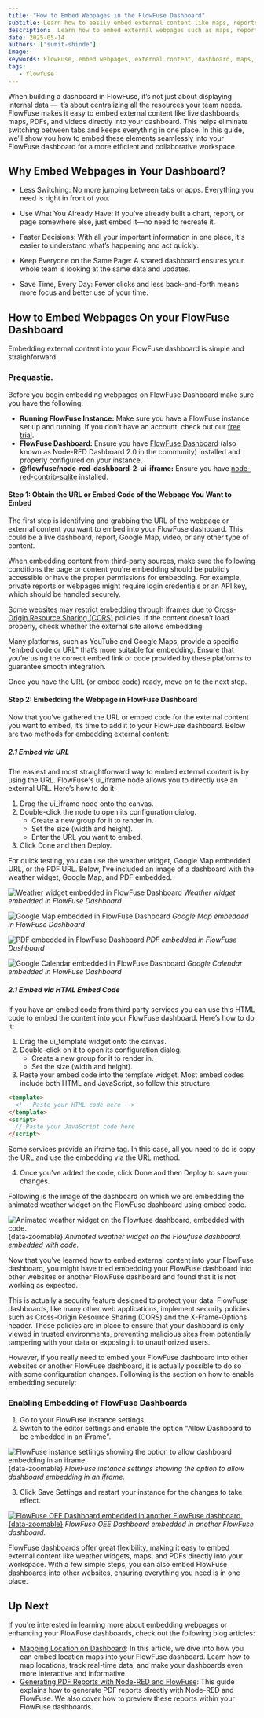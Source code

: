 ```yaml
---
title: "How to Embed Webpages in the FlowFuse Dashboard"
subtitle: Learn how to easily embed external content like maps, reports, and widgets into your FlowFuse dashboard.
description:  Learn how to embed external webpages such as maps, reports, and widgets into your FlowFuse dashboard. Follow this guide for easy, step-by-step instructions on improving your dashboard's functionality and collaboration.
date: 2025-05-14
authors: ["sumit-shinde"]
image: 
keywords: FlowFuse, embed webpages, external content, dashboard, maps, reports, widgets, Node-RED, iframe, embedding FlowFuse dashboard, dashboard customization
tags:
   - flowfuse
---
```


When building a dashboard in FlowFuse, it’s not just about displaying internal data — it’s about centralizing all the resources your team needs. FlowFuse makes it easy to embed external content like live dashboards, maps, PDFs, and videos directly into your dashboard. This helps eliminate switching between tabs and keeps everything in one place. In this guide, we’ll show you how to embed these elements seamlessly into your FlowFuse dashboard for a more efficient and collaborative workspace.

<!--more-->

## Why Embed Webpages in Your Dashboard?

- Less Switching: No more jumping between tabs or apps. Everything you need is right in front of you.

- Use What You Already Have: If you’ve already built a chart, report, or page somewhere else, just embed it—no need to recreate it.

- Faster Decisions: With all your important information in one place, it's easier to understand what’s happening and act quickly.

- Keep Everyone on the Same Page: A shared dashboard ensures your whole team is looking at the same data and updates.

- Save Time, Every Day: Fewer clicks and less back-and-forth means more focus and better use of your time.

## How to Embed Webpages On your FlowFuse Dashboard

Embedding external content into your FlowFuse dashboard is simple and straighforward. 

### Prequastie.

Before you begin embedding webpages on FlowFuse Dashboard make sure you have the following:

- **Running FlowFuse Instance:** Make sure you have a FlowFuse instance set up and running. If you don't have an account, check out our [free trial](https://app.flowfuse.com/account/create).
- **FlowFuse Dashboard:** Ensure you have [FlowFuse Dashboard](https://flows.nodered.org/node/@flowfuse/node-red-dashboard) (also known as Node-RED Dashboard 2.0 in the community) installed and properly configured on your instance.
- **@flowfuse/node-red-dashboard-2-ui-iframe:** Ensure you have [node-red-contrib-sqlite](https://flows.nodered.org/node/@flowfuse/node-red-dashboard-2-ui-iframe) installed.

#### Step 1: Obtain the URL or Embed Code of the Webpage You Want to Embed

The first step is identifying and grabbing the URL of the webpage or external content you want to embed into your FlowFuse dashboard. This could be a live dashboard, report, Google Map, video, or any other type of content.

When embedding content from third-party sources, make sure the following conditions the page or content you're embedding should be publicly accessible or have the proper permissions for embedding. For example, private reports or webpages might require login credentials or an API key, which should be handled securely.

Some websites may restrict embedding through iframes due to [Cross-Origin Resource Sharing (CORS)](https://developer.mozilla.org/en-US/docs/Web/HTTP/Guides/CORS) policies. If the content doesn’t load properly, check whether the external site allows embedding.

Many platforms, such as YouTube and Google Maps, provide a specific "embed code or URL" that’s more suitable for embedding. Ensure that you’re using the correct embed link or code provided by these platforms to guarantee smooth integration.

Once you have the URL (or embed code) ready, move on to the next step.

#### Step 2: Embedding the Webpage in FlowFuse Dashboard

Now that you’ve gathered the URL or embed code for the external content you want to embed, it’s time to add it to your FlowFuse dashboard. Below are two methods for embedding external content:

##### 2.1 Embed via URL 

The easiest and most straightforward way to embed external content is by using the URL. FlowFuse's ui_iframe node allows you to directly use an external URL. Here’s how to do it:

1. Drag the ui_iframe node onto the canvas.
2. Double-click the node to open its configuration dialog.
   - Create a new group for it to render in.
   - Set the size (width and height).
   - Enter the URL you want to embed.
3. Click Done and then Deploy.

For quick testing, you can use the weather widget, Google Map embedded URL, or the PDF URL. Below, I’ve included an image of a dashboard with the weather widget, Google Map, and PDF embedded.

![Weather widget embedded in FlowFuse Dashboard](./images/weather-widget.png)
_Weather widget embedded in FlowFuse Dashboard_

![Google Map embedded in FlowFuse Dashboard](./images/google-map.png)
_Google Map embedded in FlowFuse Dashboard_

![PDF embedded in FlowFuse Dashboard](./images/pdf.png)
_PDF embedded in FlowFuse Dashboard_

![Google Calendar embedded in FlowFuse Dashboard](./images/google-calendar.png)
_Google Calendar embedded in FlowFuse Dashboard_

##### 2.1 Embed via HTML Embed Code

If you have an embed code from third party services you can use this HTML code to embed the content into your FlowFuse dashboard. Here’s how to do it:

1. Drag the ui_template widget onto the canvas.
2. Double-click on it to open its configuration dialog.
   - Create a new group for it to render in.
   - Set the size (width and height).
3. Paste your embed code into the template widget. Most embed codes include both HTML and JavaScript, so follow this structure:

```html
<template>
  <!-- Paste your HTML code here -->
</template>
<script>
  // Paste your JavaScript code here
</script>
```

Some services provide an iframe tag. In this case, all you need to do is copy the URL and use the embedding via the URL method.

4. Once you've added the code, click Done and then Deploy to save your changes.

Following is the image of the dashboard on which we are embedding the animated weather widget on the FlowFuse dashboard using embed code.

![Animated weather widget on the Flowfuse dashboard, embedded with code.](./images/weather-widget.gif){data-zoomable}
_Animated weather widget on the Flowfuse dashboard, embedded with code._

Now that you’ve learned how to embed external content into your FlowFuse dashboard, you might have tried embedding your FlowFuse dashboard into other websites or another FlowFuse dashboard and found that it is not working as expected.

This is actually a security feature designed to protect your data. FlowFuse dashboards, like many other web applications, implement security policies such as Cross-Origin Resource Sharing (CORS) and the X-Frame-Options header. These policies are in place to ensure that your dashboard is only viewed in trusted environments, preventing malicious sites from potentially tampering with your data or exposing it to unauthorized users.

However, if you really need to embed your FlowFuse dashboard into other websites or another FlowFuse dashboard, it is actually possible to do so with some configuration changes. Following is the section on how to enable embedding securely:

### Enabling Embedding of FlowFuse Dashboards

1. Go to your FlowFuse instance settings.
2. Switch to the editor settings and enable the option "Allow Dashboard to be embedded in an iFrame".

![FlowFuse instance settings showing the option to allow dashboard embedding in an iframe.](./images/allow-dashboard-embedding.png){data-zoomable}
_FlowFuse instance settings showing the option to allow dashboard embedding in an iframe._

3. Click Save Settings and restart your instance for the changes to take effect.

[![FlowFuse OEE Dashboard embedded in another FlowFuse dashboard.](./images/embedding-flowfuse-oee-dashboard.png){data-zoomable}](https://flowfuse.com/blueprints/manufacturing/oee-dashboard/)
_FlowFuse OEE Dashboard embedded in another FlowFuse dashboard._

FlowFuse dashboards offer great flexibility, making it easy to embed external content like weather widgets, maps, and PDFs directly into your workspace. With a few simple steps, you can also embed FlowFuse dashboards into other websites, ensuring everything you need is in one place.

## Up Next 

If you're interested in learning more about embedding webpages or enhancing your FlowFuse dashboards, check out the following blog articles:

- [Mapping Location on Dashboard](/blog/2024/05/mapping-location-on-dashboard-2/): In this article, we dive into how you can embed location maps into your FlowFuse dashboard. Learn how to map locations, track real-time data, and make your dashboards even more interactive and informative.
- [Generating PDF Reports with Node-RED and FlowFuse](#): This guide explains how to generate PDF reports directly with Node-RED and FlowFuse. We also cover how to preview these reports within your FlowFuse dashboards.
